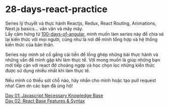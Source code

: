 # 28-days-react-practice

Series lý thuyết và thực hành Reactjs, Redux, React Routing, Animations, Next.js basics... vân vân và mây mây.  
Lấy cảm hứng từ [100-days-of-angular](https://github.com/angular-vietnam/100-days-of-angular), mình muốn làm series này để chia sẻ lại kiến thức với mọi người, cũng như là nơi để mình tổng hợp và hệ thống kiến thức của bản thân.  

Series này mình sẽ cố gắng cải tiến để lồng ghép những bài thực hành và những vấn đề mình gặp khi làm thực tế. Với mong muốn là giúp những bạn mới tiếp cận với react đỡ choáng ngợp và học chọn lọc những kiến thức được sử dụng nhiều nhất khi làm thực tế.   

Nếu mình có thiếu sót chỗ nào, hãy nhắn cho mình hoặc tạo pull request nha! Cảm ơn các bạn đã ủng hộ!

[Day 01: Javascript Necessary Knowledge Base](./book/day-01-javascript-necessary-knowledge-base.md)  
[Day 02: React Base Features & Syntax](./book/day-02-react-base-features-and-syntax.md)
